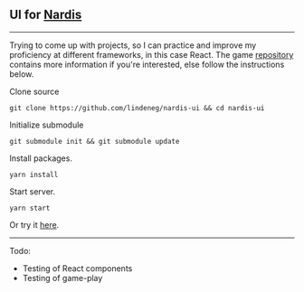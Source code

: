 ## UI for [Nardis](https://github.com/lindeneg/nardis-game)  
___

Trying to come up with projects, so I can practice and improve my proficiency at different frameworks, in this case React. The game [repository](https://github.com/lindeneg/nardis-game) contains more information if you're interested, else follow the instructions below.

Clone source

`git clone https://github.com/lindeneg/nardis-ui && cd nardis-ui`

Initialize submodule

`git submodule init && git submodule update`

Install packages.

`yarn install`

Start server.

`yarn start`

Or try it [here](https://christianlindeneg.pythonanywhere.com/).
___

Todo:

- Testing of React components
- Testing of game-play
